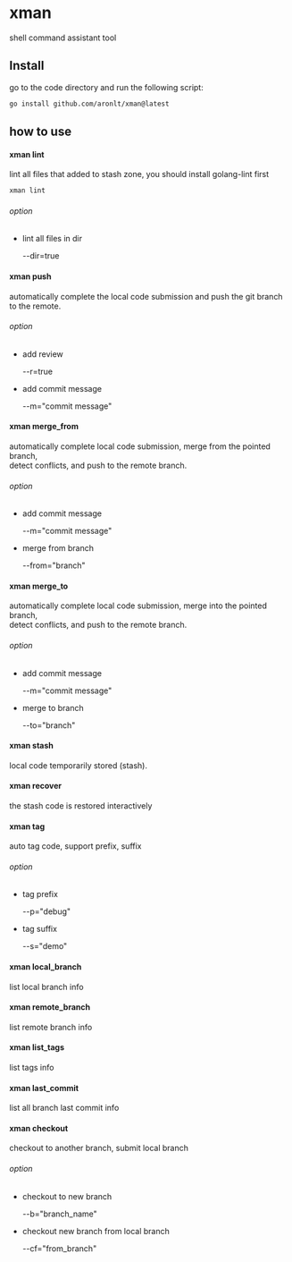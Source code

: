 # xman
shell command assistant tool

## Install
go to the code directory and run the following script:

```bash
go install github.com/aronlt/xman@latest
```

## how to use
#### xman lint
lint all files that added to stash zone, you should install golang-lint first
```bash
xman lint
```
###### option

* lint all files in dir

    --dir=true

#### xman push
automatically complete the local code submission and push the git branch to the remote.

###### option
* add review
 
    --r=true
 
* add commit message
 
  --m="commit message"

#### xman merge_from
automatically complete local code submission, merge from the pointed branch, </br> detect conflicts, and push to the remote branch.

###### option
* add commit message
 
    --m="commit message"
 
* merge from branch
 
  --from="branch"

#### xman merge_to
automatically complete local code submission, merge into the pointed branch, </br> detect conflicts, and push to the remote branch.

###### option
* add commit message

  --m="commit message"

* merge to branch

  --to="branch"

#### xman stash
local code temporarily stored (stash).

#### xman recover
the stash code is restored interactively

#### xman tag
auto tag code, support prefix, suffix

###### option
* tag prefix
 
  --p="debug"

* tag suffix
 
  --s="demo"


#### xman local_branch
list local branch info

#### xman remote_branch
list remote branch info

#### xman list_tags
list tags info

#### xman last_commit
list all branch last commit info

#### xman checkout
checkout to another branch, submit local branch
###### option
* checkout to new branch

    --b="branch_name" 

* checkout new branch from local branch
 
    --cf="from_branch" 







